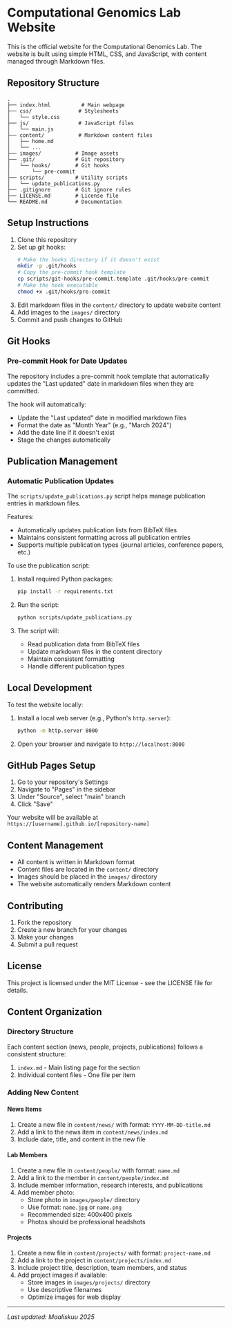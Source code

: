 # Computational Genomics Lab Website

This is the official website for the Computational Genomics Lab. The website is built using simple HTML, CSS, and JavaScript, with content managed through Markdown files.

## Repository Structure

```
.
├── index.html          # Main webpage
├── css/               # Stylesheets
│   └── style.css
├── js/                # JavaScript files
│   └── main.js
├── content/           # Markdown content files
│   ├── home.md
│   └── ...
├── images/           # Image assets
├── .git/             # Git repository
│   └── hooks/        # Git hooks
│       └── pre-commit
├── scripts/          # Utility scripts
│   └── update_publications.py
├── .gitignore        # Git ignore rules
├── LICENSE.md        # License file
└── README.md         # Documentation
```

## Setup Instructions

1. Clone this repository
2. Set up git hooks:
   ```bash
   # Make the hooks directory if it doesn't exist
   mkdir -p .git/hooks
   # Copy the pre-commit hook template
   cp scripts/git-hooks/pre-commit.template .git/hooks/pre-commit
   # Make the hook executable
   chmod +x .git/hooks/pre-commit
   ```
3. Edit markdown files in the `content/` directory to update website content
4. Add images to the `images/` directory
5. Commit and push changes to GitHub

## Git Hooks

### Pre-commit Hook for Date Updates

The repository includes a pre-commit hook template that automatically updates the "Last updated" date in markdown files when they are committed.

The hook will automatically:
- Update the "Last updated" date in modified markdown files
- Format the date as "Month Year" (e.g., "March 2024")
- Add the date line if it doesn't exist
- Stage the changes automatically

## Publication Management

### Automatic Publication Updates

The `scripts/update_publications.py` script helps manage publication entries in markdown files.

Features:
- Automatically updates publication lists from BibTeX files
- Maintains consistent formatting across all publication entries
- Supports multiple publication types (journal articles, conference papers, etc.)

To use the publication script:

1. Install required Python packages:
   ```bash
   pip install -r requirements.txt
   ```

2. Run the script:
   ```bash
   python scripts/update_publications.py
   ```

3. The script will:
   - Read publication data from BibTeX files
   - Update markdown files in the content directory
   - Maintain consistent formatting
   - Handle different publication types

## Local Development

To test the website locally:

1. Install a local web server (e.g., Python's `http.server`):
   ```bash
   python -m http.server 8000
   ```
2. Open your browser and navigate to `http://localhost:8000`

## GitHub Pages Setup

1. Go to your repository's Settings
2. Navigate to "Pages" in the sidebar
3. Under "Source", select "main" branch
4. Click "Save"

Your website will be available at `https://[username].github.io/[repository-name]`

## Content Management

- All content is written in Markdown format
- Content files are located in the `content/` directory
- Images should be placed in the `images/` directory
- The website automatically renders Markdown content

## Contributing

1. Fork the repository
2. Create a new branch for your changes
3. Make your changes
4. Submit a pull request

## License

This project is licensed under the MIT License - see the LICENSE file for details.

## Content Organization

### Directory Structure

Each content section (news, people, projects, publications) follows a consistent structure:

1. `index.md` - Main listing page for the section
2. Individual content files - One file per item

### Adding New Content

#### News Items
1. Create a new file in `content/news/` with format: `YYYY-MM-DD-title.md`
2. Add a link to the news item in `content/news/index.md`
3. Include date, title, and content in the new file

#### Lab Members
1. Create a new file in `content/people/` with format: `name.md`
2. Add a link to the member in `content/people/index.md`
3. Include member information, research interests, and publications
4. Add member photo:
   - Store photo in `images/people/` directory
   - Use format: `name.jpg` or `name.png`
   - Recommended size: 400x400 pixels
   - Photos should be professional headshots

#### Projects
1. Create a new file in `content/projects/` with format: `project-name.md`
2. Add a link to the project in `content/projects/index.md`
3. Include project title, description, team members, and status
4. Add project images if available:
   - Store images in `images/projects/` directory
   - Use descriptive filenames
   - Optimize images for web display

---
*Last updated: Maaliskuu 2025*